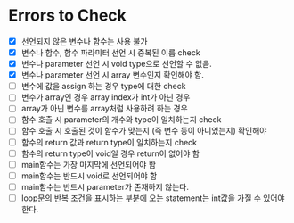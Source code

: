 # Errors to Check

- [x] 선언되지 않은 변수나 함수는 사용 불가
- [x] 변수나 함수, 함수 파라미터 선언 시 중복된 이름 check
- [x] 변수나 parameter 선언 시 void type으로 선언할 수 없음.
- [x] 변수나 parameter 선언 시 array 변수인지 확인해야 함.
- [ ] 변수에 값을 assign 하는 경우 type에 대한 check
- [ ] 변수가 array인 경우 array index가 int가 아닌 경우
- [ ] array가 아닌 변수를 array처럼 사용하려 하는 경우
- [ ] 함수 호출 시 parameter의 개수와 type이 일치하는지 check
- [ ] 함수 호출 시 호출된 것이 함수가 맞는지 (즉 변수 등이 아니었는지) 확인해야
- [ ] 함수의 return 값과 return type이 일치하는지 check
- [ ] 함수의 return type이 void일 경우 return이 없어야 함
- [ ] main함수는 가장 마지막에 선언되어야 함
- [ ] main함수는 반드시 void로 선언되어야 함
- [ ] main함수는 반드시 parameter가 존재하지 않는다.
- [ ] loop문의 반복 조건을 표시하는 부분에 오는 statement는 int값을 가질 수 있어야 한다.
